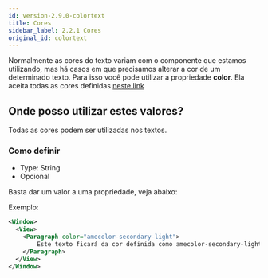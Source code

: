 ```yaml
---
id: version-2.9.0-colortext
title: Cores
sidebar_label: 2.2.1 Cores
original_id: colortext
---
```


Normalmente as cores do texto variam com o componente que estamos utilizando, mas há casos em que precisamos alterar a cor de um determinado texto.
Para isso você pode utilizar a propriedade **color**. Ela aceita todas as cores definidas [neste link](color.md)

## Onde posso utilizar estes valores?

Todas as cores podem ser utilizadas nos textos. 

### Como definir

- Type: String
- Opcional

Basta dar um valor a uma propriedade, veja abaixo:

Exemplo:
```xml
<Window>
  <View>
    <Paragraph color="amecolor-secondary-light">
        Este texto ficará da cor definida como amecolor-secondary-light
    </Paragraph>
  </View>
</Window>
```
